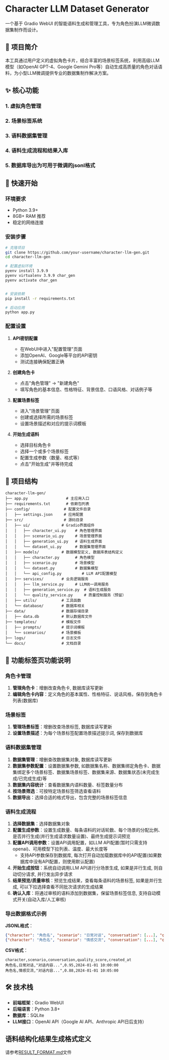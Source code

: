 
# Character LLM Dataset Generator

一个基于 Gradio WebUI 的智能语料生成和管理工具，专为角色扮演LLM微调数据集制作而设计。

## 🎯 项目简介

本工具通过用户定义的虚拟角色卡片，结合丰富的场景标签系统，利用高级LLM模型（如OpenAI GPT-4、Google Gemini Pro等）自动生成高质量的角色对话语料，为小型LLM微调提供专业的数据集制作解决方案。

## ✨ 核心功能

### 1. 虚拟角色管理
### 2. 场景标签系统
### 3. 语料数据集管理
### 4. 语料生成流程和结果入库
### 5. 数据库导出为可用于微调的jsonl格式

## 🚀 快速开始

### 环境要求
- Python 3.9+
- 8GB+ RAM 推荐
- 稳定的网络连接

### 安装步骤

```bash
# 克隆项目
git clone https://github.com/your-username/character-llm-gen.git
cd character-llm-gen

# 配置虚拟环境
pyenv install 3.9.9
pyenv virtualenv 3.9.9 char_gen
pyenv activate char_gen


# 安装依赖
pip install -r requirements.txt

# 启动应用
python app.py
```

### 配置设置

1. **API密钥配置**
   - 在WebUI中进入"配置管理"页面
   - 添加OpenAI、Google等平台的API密钥
   - 测试连接确保配置正确

2. **创建角色卡**
   - 点击"角色管理" → "新建角色"
   - 填写角色的基本信息、性格特征、背景信息、口语风格、对话例子等

3. **配置场景标签**
   - 进入"场景管理"页面
   - 创建或选择所需的场景标签
   - 设置场景描述和对应的提示词模板

4. **开始生成语料**
   - 选择目标角色卡
   - 选择一个或多个场景标签
   - 配置生成参数（数量、格式等）
   - 点击"开始生成"并等待完成

## 📁 项目结构

```
character-llm-gen/
├── app.py                 # 主应用入口
├── requirements.txt       # 依赖包列表
├── config/               # 配置文件目录
│   ├── settings.json     # 应用配置
├── src/                  # 源码目录
│   ├── ui/              # Gradio界面组件
│   │   ├── character_ui.py    # 角色管理界面
│   │   ├── scenario_ui.py     # 场景管理界面
│   │   ├── generation_ui.py   # 语料生成界面
│   │   └── dataset_ui.py      # 数据集管理界面
│   ├── models/          # 数据模型定义, 数据库表结构定义
│   │   ├── character.py       # 角色模型
│   │   ├── scenario.py        # 场景模型
│   │   └── dataset.py         # 数据集模型
│   │   └── api_config.py         # LLM API配置模型
│   ├── services/        # 业务逻辑服务
│   │   ├── llm_service.py     # LLM统一调用服务
│   │   ├── generation_service.py  # 语料生成服务
│   │   └── quality_service.py     # 质量控制服务（预留）
│   ├── utils/           # 工具函数
│   └── database/        # 数据库相关
├── data/                # 数据存储目录
│   ├── data.db          # 默认数据库文件
├── templates/           # 模板文件
│   ├── prompts/         # 提示词模板
│   └── scenarios/       # 场景模板
├── logs/                # 日志文件
└── docs/                # 文档目录
```

## 🔧 功能标签页功能说明

### 角色卡管理
1. **管理角色卡**：增删改查角色卡, 数据库读写更新
2. **编辑角色卡内容**：定义角色的基本属性、性格特征、说话风格，保存到角色卡列表(数据库)

### 场景标签
1. **管理场景标签**：增删改查场景标签, 数据库读写更新
2. **设置场景描述**：为每个场景标签配置场景描述提示词, 保存到数据库

### 语料数据集管理
1. **数据集管理**：增删查改数据集对象, 数据库读写更新
2. **数据集参数配置**：设置数据集参数, 如数据集名称、数据集绑定角色卡、数据集绑定多个场景标签、数据集场景标签、数据集来源、数据集状态(未完成生成/已完成生成)等
3. **数据集内容统计**：查看数据集内语料数量、标签数量分布
4. **按场景筛选**：可按特定场景标签筛选查看语料
5. **数据导出**：选择合适的格式导出，包含完整的场景标签信息

### 语料生成流程
1. **选择数据集**：选择数据集对象
2. **配置生成参数**：设置生成数量、每条语料的对话轮数、每个场景的分配比例、是否并行生成(并行生成请求数量设置)、最终生成提示词预览
3. **配置API调用参数**：设置API调用配置，如LLM API配置(暂时只需支持openai)、可用模型下拉列表、温度、最大长度等
   - 支持API参数保存到数据库, 每次打开自动加载数据库中的API配置(如果数据库中没有API配置，则使用默认配置)
4. **开始生成按钮**：系统自动调用LLM API进行分场景生成, 如果是并行生成, 则自动切分请求, 并行发出异步请求
5. **结果预览/质量审核**：预览生成结果，查看每条语料的场景标签, 如果是并行生成, 可以下拉选择查看不同批次请求的生成结果
6. **确认入库**：将通过审核的语料添加到数据集，保留场景标签信息, 支持自动模式开关(自动入库/人工审核)


### 导出数据格式示例

**JSONL格式**：
```json
{"character": "角色名", "scenario": "日常对话", "conversation": [...], "quality_score": 0.95}
{"character": "角色名", "scenario": "情感交流", "conversation": [...], "quality_score": 0.88}
```

**CSV格式**：
```csv
character,scenario,conversation,quality_score,created_at
角色名,日常对话,"对话内容...",0.95,2024-01-01 10:00:00
角色名,情感交流,"对话内容...",0.88,2024-01-01 10:05:00
```

## 🛠️ 技术栈

- **前端框架**：Gradio WebUI
- **后端语言**：Python 3.8+
- **数据库**：SQLite
- **LLM接口**：OpenAI API（Google AI API、Anthropic API日后支持）



## 语料结构化结果生成格式定义
请参考[RESULT_FORMAT.md](RESULT_FORMAT.md)文件

